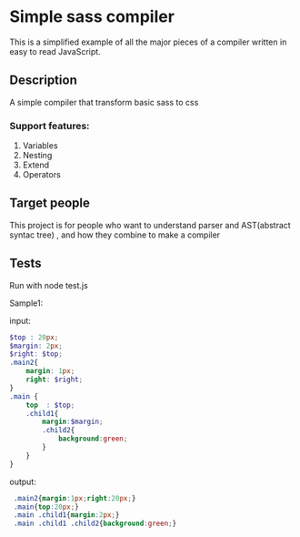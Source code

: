 # Simple sass compiler

This is a simplified example of all the major pieces of a compiler written in easy to read JavaScript.

## Description 
A simple compiler that transform basic sass to css

### Support features:

1. Variables
2. Nesting
3. Extend
4. Operators

## Target people

This project is for people who want to understand parser and AST(abstract syntac tree) , and how they combine to make a compiler

## Tests

Run with node test.js

Sample1:

input:

```scss
$top : 20px;
$margin: 2px;
$right: $top;
.main2{
    margin: 1px;
    right: $right;
}
.main {
    top  : $top;   
    .child1{
        margin:$margin;
        .child2{
            background:green;
        }
    }
}
```
output:

```css
 .main2{margin:1px;right:20px;} 
 .main{top:20px;} 
 .main .child1{margin:2px;} 
 .main .child1 .child2{background:green;}
```
